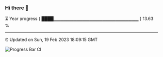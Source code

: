 ### Hi there 👋

⏳ Year progress { ████▁▁▁▁▁▁▁▁▁▁▁▁▁▁▁▁▁▁▁▁▁▁▁▁▁▁ } 13.63 %

---

⏰ Updated on Sun, 19 Feb 2023 18:09:15 GMT

![Progress Bar CI](https://github.com/Shyam-Makwana/GitHub-Actions-Demo/workflows/Progress%20Bar%20CI/badge.svg)
